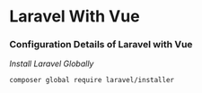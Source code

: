 # Laravel With Vue
### Configuration Details of Laravel with Vue

*Install Laravel Globally*
```composer
composer global require laravel/installer
```